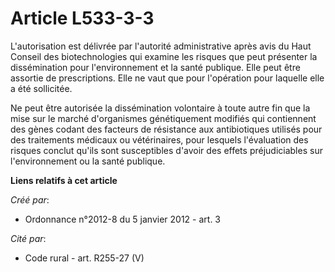 # Article L533-3-3

L'autorisation est délivrée par l'autorité administrative après  avis du Haut Conseil des biotechnologies qui examine les
risques que  peut présenter la dissémination pour l'environnement et la santé  publique. Elle peut être assortie de
prescriptions. Elle ne vaut que  pour l'opération pour laquelle elle a été sollicitée.

Ne peut être  autorisée la dissémination volontaire à toute autre fin que la mise sur  le marché d'organismes génétiquement
modifiés qui contiennent des gènes  codant des facteurs de résistance aux antibiotiques utilisés pour des  traitements
médicaux ou vétérinaires, pour lesquels l'évaluation des  risques conclut qu'ils sont susceptibles d'avoir des effets
préjudiciables sur l'environnement ou la santé publique.

**Liens relatifs à cet article**

_Créé par_:

  - Ordonnance n°2012-8 du 5 janvier 2012 - art. 3

_Cité par_:

  - Code rural - art. R255-27 (V)

